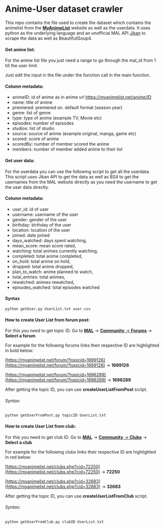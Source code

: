 # Anime-User dataset crawler
This repo contains the file used to create the dataset which contains the animelist from the [**MyAnimeList**](https://myanimelist.net/) website as well as the userdata.
It uses python as the underlying language and an unofficial MAL API [Jikan](https://jikan.docs.apiary.io/) to scrape the data as well as BeautifullSoup4.


#### Get anime list:
For the anime list file you just need a range to go through the mal_id from 1 till the user limit.

Just edit the input in the file under the function call in the main function.

#### Column metadata:
* animeID: id of anime as in anime url https://myanimelist.net/anime/ID
* name: title of anime
* premiered: premiered on. default format (season year) 
* genre: list of genre
* type: type of anime (example TV, Movie etc) 
* episodes: number of episodes
* studios: list of studio
* source: source of anime (example original, manga, game etc) 
* scored: score of anime
* scoredBy: number of member scored the anime
* members: number of member added anime to their list

#### Get user data:
For the userdata you can use the following script to get all the userdata. This script uses Jikan API to get the data as well as BS4 to get the usernames from the MAL website directly as you need the username to get the user data directly.

#### Column metadata:
* user_id: id of user
* username: username of the user
* gender: gender of the user 
* birthday: birthday of the user
* location: location of the user 
* joined: date joined
* days_watched: days spent watching,
* mean_score: mean score rated,
* watching: total animes currently watching,
* completed: total anime completed,
* on_hold: total anime on hold,
* dropped: total anime dropped,
* plan_to_watch: anime planned to watch,
* total_entries: total animes,
* rewatched: animes rewatched,
* episodes_watched: total episodes watched

#### Syntax
```
python getUser.py UserList.txt user.csv
```

#### How to create User List from forum post:
For this you need to get topic ID.
Go to [**MAL**](https://myanimelist.net/) -> [**Community** -> **Forums**](https://myanimelist.net/forum/) -> **Select a forum**

For example for the following forums links their respective ID are highlighted in bold below:

[https://myanimelist.net/forum/?topicid=1699126](https://myanimelist.net/forum/?topicid=1699126) -> **1699126**

[https://myanimelist.net/forum/?topicid=1696289](https://myanimelist.net/forum/?topicid=1696289) -> **1696289**

After getting the topic ID, you can use **createUserListFromPost** script.

###### Syntax:
```
python getUserFromPost.py topicID UserList.txt
```

#### How to create User List from club:
For this you need to get club ID.
Go to [**MAL**](https://myanimelist.net/) -> [**Community** -> **Clubs**](https://myanimelist.net/forum/) -> **Select a club**

For example for the following clubs links their respective ID are highlighted in red below:

[https://myanimelist.net/clubs.php?cid=72250](https://myanimelist.net/clubs.php?cid=72250) -> **72250**

[https://myanimelist.net/clubs.php?cid=32683](https://myanimelist.net/clubs.php?cid=32683) -> **32683**

After getting the topic ID, you can use **createUserListFromClub** script.

###### Syntax:
```
python getUserFromClub.py clubID UserList.txt
```